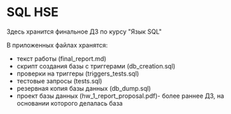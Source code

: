# SQL HSE

Здесь хранится финальное ДЗ по курсу "Язык SQL"

В приложенных файлах хранятся:

- текст работы (final_report.md)
- скрипт создания базы c триггерами (db_creation.sql)
- проверки на триггеры (triggers_tests.sql)
- тестовые запросы (tests.sql)
- резервная копия базы данных (db_dump.sql)
- проект базы данных (hw_1_report_proposal.pdf)- более раннее ДЗ, на основании которого делалась база
